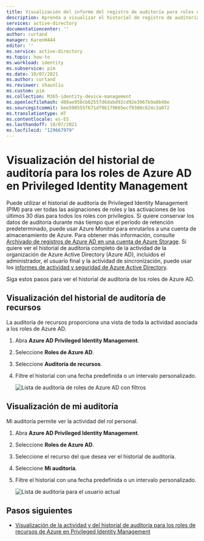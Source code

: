 ```yaml
---
title: Visualización del informe del registro de auditoría para roles de Azure AD en PIM de Azure AD | Microsoft Docs
description: Aprenda a visualizar el historial de registro de auditoría de los roles de Azure AD en Privileged Identity Management (PIM) de Azure AD.
services: active-directory
documentationcenter: ''
author: curtand
manager: KarenH444
editor: ''
ms.service: active-directory
ms.topic: how-to
ms.workload: identity
ms.subservice: pim
ms.date: 10/07/2021
ms.author: curtand
ms.reviewer: shaunliu
ms.custom: pim
ms.collection: M365-identity-device-management
ms.openlocfilehash: 408ae958cb82557d6dabd92cd92e3967b9a8b40e
ms.sourcegitcommit: bee590555f671df96179665ecf9380c624c3a072
ms.translationtype: HT
ms.contentlocale: es-ES
ms.lasthandoff: 10/07/2021
ms.locfileid: "129667979"
---
```

# <a name="view-audit-history-for-azure-ad-roles-in-privileged-identity-management"></a>Visualización del historial de auditoría para los roles de Azure AD en Privileged Identity Management

Puede utilizar el historial de auditoría de Privileged Identity Management (PIM) para ver todas las asignaciones de roles y las activaciones de los últimos 30 días para todos los roles con privilegios. Si quiere conservar los datos de auditoría durante más tiempo que el período de retención predeterminado, puede usar Azure Monitor para enrutarlos a una cuenta de almacenamiento de Azure. Para obtener más información, consulte [Archivado de registros de Azure AD en una cuenta de Azure Storage](../reports-monitoring/quickstart-azure-monitor-route-logs-to-storage-account.md). Si quiere ver el historial de auditoría completo de la actividad de la organización de Azure Active Directory (Azure AD), incluidos el administrador, el usuario final y la actividad de sincronización, puede usar los [informes de actividad y seguridad de Azure Active Directory](../reports-monitoring/overview-reports.md).

Siga estos pasos para ver el historial de auditoría de los roles de Azure AD.

## <a name="view-resource-audit-history"></a>Visualización del historial de auditoría de recursos

La auditoría de recursos proporciona una vista de toda la actividad asociada a los roles de Azure AD.

1. Abra **Azure AD Privileged Identity Management**.

1. Seleccione **Roles de Azure AD**.

1. Seleccione **Auditoría de recursos**.

1. Filtre el historial con una fecha predefinida o un intervalo personalizado.

    ![Lista de auditoría de roles de Azure AD con filtros](media/azure-pim-resource-rbac/rbac-resource-audit.png)

## <a name="view-my-audit"></a>Visualización de mi auditoría

Mi auditoría permite ver la actividad del rol personal.

1. Abra **Azure AD Privileged Identity Management**.

1. Seleccione **Roles de Azure AD**.

1. Seleccione el recurso del que desea ver el historial de auditoría.

1. Seleccione **Mi auditoría**.

1. Filtre el historial con una fecha predefinida o un intervalo personalizado.

    ![Lista de auditoría para el usuario actual](media/azure-pim-resource-rbac/my-audit-time.png)

## <a name="next-steps"></a>Pasos siguientes

- [Visualización de la actividad y del historial de auditoría para los roles de recursos de Azure en Privileged Identity Management](azure-pim-resource-rbac.md)
